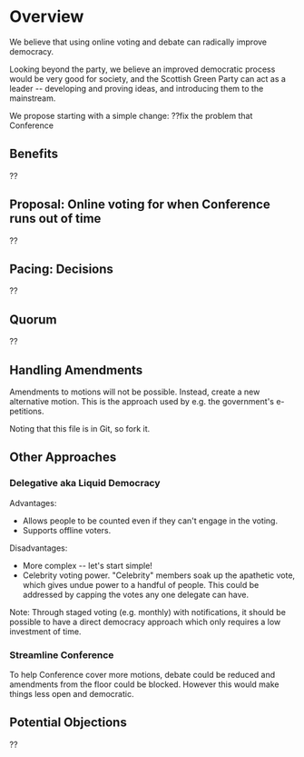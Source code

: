 # Overview

We believe that using online voting and debate can radically improve democracy.

Looking beyond the party, we believe an improved democratic process would be very good for society, 
and the Scottish Green Party can act as a leader -- developing and proving ideas, and introducing 
them to the mainstream.

We propose starting with a simple change: ??fix the problem that Conference

## Benefits

??

## Proposal: Online voting for when Conference runs out of time

??

## Pacing: Decisions
??

## Quorum
??

## Handling Amendments

Amendments to motions will not be possible. Instead, create a new alternative motion. This is the approach used by e.g. the government's e-petitions.

Noting that this file is in Git, so fork it.

## Other Approaches

### Delegative aka Liquid Democracy

Advantages:

 - Allows people to be counted even if they can't engage in the voting. 
 - Supports offline voters.

Disadvantages:

 - More complex -- let's start simple!
 - Celebrity voting power. "Celebrity" members soak up the apathetic vote, 
 which gives undue power to a handful of people. This could be addressed by capping the votes any one delegate can have.

Note: Through staged voting (e.g. monthly) with notifications, it should be possible to 
have a direct democracy approach which only requires a low investment of time.

### Streamline Conference

To help Conference cover more motions, debate could be reduced and amendments from the floor could be blocked. 
However this would make things less open and democratic. 

## Potential Objections

??
